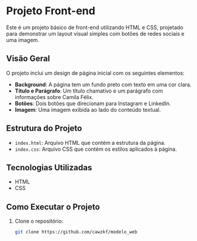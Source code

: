 # Projeto Front-end

Este é um projeto básico de front-end utilizando HTML e CSS, projetado para demonstrar um layout visual simples com botões de redes sociais e uma imagem.

## Visão Geral

O projeto inclui um design de página inicial com os seguintes elementos:

- **Background**: A página tem um fundo preto com texto em uma cor clara.
- **Título e Parágrafo**: Um título chamativo e um parágrafo com informações sobre Camila Félix.
- **Botões**: Dois botões que direcionam para Instagram e LinkedIn.
- **Imagem**: Uma imagem exibida ao lado do conteúdo textual.

## Estrutura do Projeto

- `index.html`: Arquivo HTML que contém a estrutura da página.
- `index.css`: Arquivo CSS que contém os estilos aplicados à página.

## Tecnologias Utilizadas

- HTML
- CSS

## Como Executar o Projeto

1. Clone o repositório:
   ```bash
   git clone https://github.com/cawzkf/modelo_web
